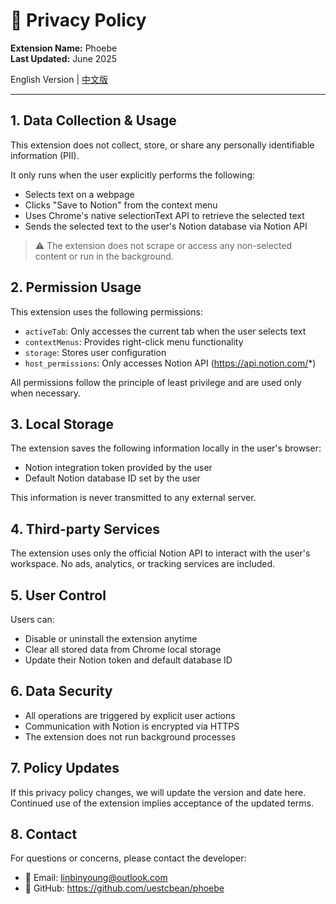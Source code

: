 # 📄 Privacy Policy

**Extension Name:** Phoebe  
**Last Updated:** June 2025

English Version | [中文版](pp.md)

---

## 1. Data Collection & Usage

This extension does not collect, store, or share any personally identifiable information (PII).

It only runs when the user explicitly performs the following:

- Selects text on a webpage
- Clicks "Save to Notion" from the context menu
- Uses Chrome's native selectionText API to retrieve the selected text
- Sends the selected text to the user's Notion database via Notion API

> ⚠️ The extension does not scrape or access any non-selected content or run in the background.

## 2. Permission Usage

This extension uses the following permissions:

- `activeTab`: Only accesses the current tab when the user selects text
- `contextMenus`: Provides right-click menu functionality
- `storage`: Stores user configuration
- `host_permissions`: Only accesses Notion API (https://api.notion.com/*)

All permissions follow the principle of least privilege and are used only when necessary.

## 3. Local Storage

The extension saves the following information locally in the user's browser:

- Notion integration token provided by the user
- Default Notion database ID set by the user

This information is never transmitted to any external server.

## 4. Third-party Services

The extension uses only the official Notion API to interact with the user's workspace. No ads, analytics, or tracking services are included.

## 5. User Control

Users can:

- Disable or uninstall the extension anytime
- Clear all stored data from Chrome local storage
- Update their Notion token and default database ID

## 6. Data Security

- All operations are triggered by explicit user actions
- Communication with Notion is encrypted via HTTPS
- The extension does not run background processes

## 7. Policy Updates

If this privacy policy changes, we will update the version and date here. Continued use of the extension implies acceptance of the updated terms.

## 8. Contact

For questions or concerns, please contact the developer:

- 📧 Email: linbinyoung@outlook.com
- 📂 GitHub: https://github.com/uestcbean/phoebe
